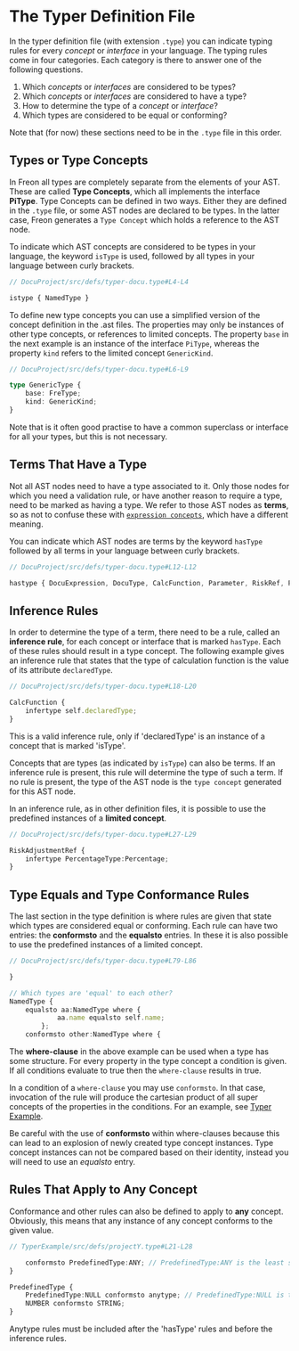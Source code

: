 <script>
    import Note from "$lib/notes/Note.svelte";
</script>

# The Typer Definition File

In the typer definition file (with extension `.type`) you can indicate typing rules for every
_concept_ or _interface_ in your language. The typing rules come in four categories. Each category
is there to answer one of the following questions.

1. Which _concepts_ or _interfaces_ are considered to be types?
2. Which _concepts_ or _interfaces_ are considered to have a type?
3. How to determine the type of a _concept_ or _interface_?
4. Which types are considered to be equal or conforming?

Note that (for now) these sections need to be in the `.type` file in this order.

## Types or Type Concepts

In Freon all types are completely separate from the elements of your AST. These are called **Type Concepts**,
which all implements the interface **PiType**. Type Concepts can be defined in two ways. Either they are defined
in the `.type` file, or some AST nodes are declared to be types. In the latter case, Freon generates a `Type Concept`
which holds a reference to the AST node.

To indicate which AST concepts are considered to be types in your language,
the keyword `isType` is used, followed by all types in your language between curly brackets.

```ts
// DocuProject/src/defs/typer-docu.type#L4-L4

istype { NamedType }
```

To define new type concepts you can use a simplified version of the concept definition in the .ast files.
The properties may only be instances of other type concepts, or references to limited concepts. The property
`base` in the next example is an instance of the interface `PiType`, whereas the property `kind` refers to
the limited concept `GenericKind`.

```ts
// DocuProject/src/defs/typer-docu.type#L6-L9

type GenericType {
    base: FreType;
    kind: GenericKind;
}
```

Note that is it often good practise to have a common superclass or interface for all your types,
but this is not necessary.

## Terms That Have a Type

Not all AST nodes need to have a type associated to it. Only those nodes for which you
need a validation rule, or have another reason to require a type, need to be marked as
having a type. We refer to those AST nodes as **terms**, so as not to confuse these with
[`expression concepts`](/Developing_a_Language/Default_Level/Defining_the_Language_Structure),
which have a different meaning.

You can indicate which AST nodes are terms by the keyword `hasType` followed by all terms in
your language between curly brackets.

```ts
// DocuProject/src/defs/typer-docu.type#L12-L12

hastype { DocuExpression, DocuType, CalcFunction, Parameter, RiskRef, PayoutRef }
```

## Inference Rules

In order to determine the type of a term, there need to be a rule, called an **inference rule**,
for each concept or interface that is marked `hasType`. Each of these rules should result in a type concept.
The following example gives an inference rule that states that the type of calculation function is the
value of its attribute `declaredType`.

```ts
// DocuProject/src/defs/typer-docu.type#L18-L20

CalcFunction {
    infertype self.declaredType;
}
```

<Note>
<svelte:fragment slot="content">This is a valid inference rule, only if 'declaredType' is an instance 
of a concept that is marked 'isType'.
</svelte:fragment>
</Note>

Concepts that are types (as indicated by `isType`) can also be terms. If an inference rule
is present, this rule will determine the type of such a term. If no rule is
present, the type of the AST node is the `type concept` generated for this AST node.

In an inference rule, as in other definition files, it is possible to use
the predefined instances of a **limited concept**.

```ts
// DocuProject/src/defs/typer-docu.type#L27-L29

RiskAdjustmentRef {
    infertype PercentageType:Percentage;
}
```

## Type Equals and Type Conformance Rules

The last section in the type definition is where rules are given that state which types
are considered equal or conforming. Each rule can have two entries: the **conformsto** and
the **equalsto** entries. In these it is also possible to use the predefined
instances of a limited concept.

```ts
// DocuProject/src/defs/typer-docu.type#L79-L86

}

// Which types are 'equal' to each other?
NamedType {
    equalsto aa:NamedType where {
            aa.name equalsto self.name;
        };
    conformsto other:NamedType where {
```

The **where-clause** in the above example can be used when a type has some structure. For every property
in the type concept a condition is given. If all conditions evaluate to true then the `where-clause` results in true.

In a condition of a `where-clause` you may use `conformsto`. In that case, invocation of the rule will produce the cartesian product of
all super concepts of the properties in the conditions. For an
example, see [Typer Example](/Developing_a_Language/Definition_Level/Typer_Definition/Example_Typer_Definition).

<Note>
<svelte:fragment slot="content">
Be careful with the use of <b>conformsto</b> within where-clauses because this can lead to an 
explosion of newly created type concept instances.
</svelte:fragment>
</Note>

<Note>
<svelte:fragment slot="content">
Type concept instances can not be compared based on their identity, 
instead you will need to use an <i>equalsto</i> entry. 
</svelte:fragment>
</Note>

## Rules That Apply to Any Concept

Conformance and other rules can also be defined to apply to **any** concept. Obviously, this means that
any instance of any concept conforms to the given value.

```ts
// TyperExample/src/defs/projectY.type#L21-L28

    conformsto PredefinedType:ANY; // PredefinedType:ANY is the least specific type
}

PredefinedType {
    PredefinedType:NULL conformsto anytype; // PredefinedType:NULL is the most specific type
    NUMBER conformsto STRING;
}

```

<Note>
<svelte:fragment slot="content">
Anytype rules must be included after the 'hasType' rules and before the inference rules. 
</svelte:fragment>
</Note>

